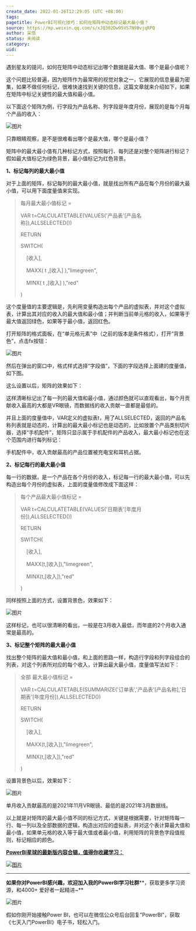 ```yaml
---
create_date: 2022-01-26T12:29:05 (UTC +08:00)
tags: 
pagetitle: PowerBI可视化技巧：如何在矩阵中动态标记最大最小值？
source: https://mp.weixin.qq.com/s/xJQ302Dw95VS7N9BvjqRPQ
author: 采悟
status: 未阅读
category: 
uid: 
---
```


遇到星友的提问，如何在矩阵中动态标记出哪个数据是最大值、哪个是最小值呢？  

这个问题比较普遍，因为矩阵作为最常用的视觉对象之一，它展现的信息量最为密集，如果不做任何标记，很难快速找到关键的信息，这篇文章就来介绍如下，如果在矩阵中标记关键性的最大值和最小值。

以下面这个矩阵为例，行字段为产品名称、列字段是年度月份，展现的是每个月每个产品的收入：

![图片](https://mmbiz.qpic.cn/mmbiz_jpg/aHEbZtANQJMdI24iaex1UOnS5AEosyORleGtjgDW0jRIYu8GoTNBRF8q4vUyNNsZmtCfGVGDYp3cicf5E6aLiadOg/640?wx_fmt=jpeg&wxfrom=5&wx_lazy=1&wx_co=1)

只靠眼睛观察，是不是很难看出哪个是最大值，哪个是最小值？

矩阵中的最大最小值有几种标记方式，按照每行、每列还是对整个矩阵进行标记？假如最大值标记为绿色背景，最小值标记为红色背景。  

**1、标记每列的最大最小值**

对于上面的矩阵，标记每列的最大最小值，就是找出所有产品在每个月份的最大最小值，可以用下面度量值来实现。

> 每月最大最小值标记 =
> 
> VAR t=CALCULATETABLE(VALUES('产品表'\[产品名称\]),ALLSELECTED())
> 
> RETURN
> 
> SWITCH(
> 
>     \[收入\],
> 
>     MAXX( t ,\[收入\] ),"limegreen",
> 
>     MINX( t ,\[收入\] ),"red"
> 
> )

这个度量值的主要逻辑是，先利用变量构造出每个产品的虚拟表，并对这个虚拟表，计算出其对应的收入的最大值和最小值；并判断当前单元格的收入，如果等于最大值返回绿色，如果等于最小值，返回红色。

打开矩阵的格式面板，在“单元格元素”中（之前的版本是条件格式），打开“背景色”，点击fx按钮：

![图片](https://mmbiz.qpic.cn/mmbiz_jpg/aHEbZtANQJMdI24iaex1UOnS5AEosyORlNJmDoehH6praBMrQySoT8fhVb8Ck2mKRHNerw4hR6KgdSSHQEwPg3A/640?wx_fmt=jpeg&wxfrom=5&wx_lazy=1&wx_co=1)

然后在弹出的窗口中，格式样式选择“字段值”，下面的字段选择上面建的度量值，如下图。  

这么设置以后，矩阵的效果如下：

这样清晰标记出了每一列的最大值和最小值，通过颜色就可以直观看出，每个月贡献收入最高的大都是VR眼镜，而数据线的收入贡献一直都是最低的。  

并且上面的度量值中，VAR定义的虚拟表t，用了ALLSELECTED，返回的产品名称列表就是动态的，计算出的最大最小标记也是动态的，比如放置个产品类别切片器，选择“手机配件”，矩阵只显示属于手机配件的产品收入，最大最小标记也在这个范围内进行每列标记：  

手机配件中，收入贡献最高的产品位置被充电宝和耳机占据。

**2、标记每行的最大最小值**

每一行的数据，是一个产品在各个月份的收入，标记每一行的最大最小值，可以先构造出每个月份的虚拟表，上面的度量值修改成下面这样：

> 每个产品最大最小值标记 =
> 
> VAR t=CALCULATETABLE(VALUES('日期表'\[年度月份\]),ALLSELECTED())
> 
> RETURN
> 
> SWITCH(
> 
>     \[收入\],
> 
>     MAXX(t,\[收入\]),"limegreen",
> 
>     MINX(t,\[收入\]),"red"
> 
> )

同样按照上面的方式，设置背景色，效果如下：  

![图片](https://mmbiz.qpic.cn/mmbiz_jpg/aHEbZtANQJMdI24iaex1UOnS5AEosyORl6T2elibmZ7mckD0ZF4y4xxrJk1LjK5Ma8wtLdvSvv10CpYoJIvLrCKg/640?wx_fmt=jpeg&wxfrom=5&wx_lazy=1&wx_co=1)

这样标记，也可以很清晰的看出，一般是在3月收入最低，而年底的2个月收入通常是最高的。

**3、标记整个矩阵的最大最小值**

找出整个矩阵的最大值和最小值，和上面的思路一样，构造行字段和列字段组合的列表，对这个列表所对应的每个收入，计算出最大最小值，度量值写法如下：

> 全部 最大最小值标记 =
> 
> VAR t=CALCULATETABLE(SUMMARIZE('订单表','产品表'\[产品名称\],'日期表'\[年度月份\]),ALLSELECTED())
> 
> RETURN
> 
> SWITCH(
> 
>     \[收入\],
> 
>     MAXX(t,\[收入\]),"limegreen",
> 
>     MINX(t,\[收入\]),"red"
> 
> )

设置背景色以后，效果如下：

![图片](https://mmbiz.qpic.cn/mmbiz_jpg/aHEbZtANQJMdI24iaex1UOnS5AEosyORl57llEKWU7n9JWeWC46vwib5IyN3pRv5icNJIe34woiaib2JouCqHvuKAuA/640?wx_fmt=jpeg&wxfrom=5&wx_lazy=1&wx_co=1)

单月收入贡献最高的是2021年11月VR眼镜、最低的是2021年3月数据线。  

以上就是对矩阵的最大最小值不同的标记方式，关键是根据需要，针对矩阵每一行、每一列以及全部数据的逻辑，构造出对应的虚拟表，并对这个表计算最大值和最小值，如果单元格的收入等于最大值或者最小值，利用矩阵的背景色字段值规则，标记相应的颜色。

[**PowerBI星球的最新版****内容合辑****，值得你收藏学习：**](http://mp.weixin.qq.com/s?__biz=MzA4MzQwMjY4MA==&mid=2484078675&idx=1&sn=07abf841815e43fb0a554081c82de72a&chksm=8e13a284b9642b92d07b518abe3e6e2e2ef5066c0941c1ced26a245a6990b4330830431789a9&scene=21#wechat_redirect)

[![图片](https://mmbiz.qpic.cn/mmbiz_png/aHEbZtANQJN8YOicNXzCaSLpQrKXOL0LsNeYw0fj3iaGFy7XSwwmibHicdtiaHEbhgmHSPXQlkg3WiaVA4hJ8PGDcdEQ/640?wx_fmt=png&wxfrom=5&wx_lazy=1&wx_co=1)](http://mp.weixin.qq.com/s?__biz=MzA4MzQwMjY4MA==&mid=2484078675&idx=1&sn=07abf841815e43fb0a554081c82de72a&chksm=8e13a284b9642b92d07b518abe3e6e2e2ef5066c0941c1ced26a245a6990b4330830431789a9&scene=21#wechat_redirect)

___

**如果你对PowerBI感兴趣，欢迎加入我的PowerBI学习社群****，获取更多学习资源，和4000+ 爱好者一起精进~**  

![图片](https://mmbiz.qpic.cn/mmbiz_png/aHEbZtANQJMFLnwgdbghRHPLicKRaV70mVCZVq8Fhm46rkciaeOrLFJCv5f1omJxF8256YogHflkicEDM29aUMtaA/640?wx_fmt=png&wxfrom=5&wx_lazy=1&wx_co=1)

假如你刚开始接触Power BI，也可以在微信公众号后台回复"PowerBI"，获取《七天入门PowerBI》电子书，轻松入门。
